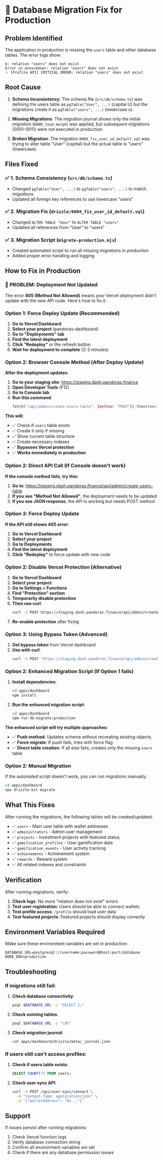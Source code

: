 # 🔧 Database Migration Fix for Production

## Problem Identified

The application in production is missing the `users` table and other database tables. The error logs show:

```
k: relation "users" does not exist
Error in ensureUser: relation "users" does not exist
💥 [Profile API] CRITICAL ERROR: relation "users" does not exist
```

## Root Cause

1. **Schema Inconsistency**: The schema file (`src/db/schema.ts`) was defining the users table as `pgTable("User", ...)` (capital U) but the migrations create it as `pgTable("users", ...)` (lowercase u).

2. **Missing Migrations**: The migration journal shows only the initial migration (`0000_loud_morph`) was applied, but subsequent migrations (0001-0011) were not executed in production.

3. **Broken Migration**: The migration `0009_fix_user_id_default.sql` was trying to alter table "User" (capital) but the actual table is "users" (lowercase).

## Files Fixed

### ✅ 1. Schema Consistency (`src/db/schema.ts`)
- Changed `pgTable("User", ...)` to `pgTable("users", ...)` to match migrations
- Updated all foreign key references to use lowercase "users"

### ✅ 2. Migration Fix (`drizzle/0009_fix_user_id_default.sql`)
- Changed `ALTER TABLE "User"` to `ALTER TABLE "users"`
- Updated all references from "User" to "users"

### ✅ 3. Migration Script (`migrate-production.mjs`)
- Created automated script to run all missing migrations in production
- Added proper error handling and logging

## How to Fix in Production

### 🚨 **PROBLEM: Deployment Not Updated**

The error **405 (Method Not Allowed)** means your Vercel deployment didn't update with the new API code. Here's how to fix it:

### Option 1: Force Deploy Update (Recommended)

1. **Go to Vercel Dashboard**
2. **Select your project** (pandoras-dashboard)
3. **Go to "Deployments" tab**
4. **Find the latest deployment**
5. **Click "Redeploy"** or the refresh button
6. **Wait for deployment to complete** (2-3 minutes)

### Option 2: Browser Console Method (After Deploy Update)

**After the deployment updates:**

1. **Go to your staging site**: https://staging.dash.pandoras.finance
2. **Open Developer Tools** (F12)
3. **Go to Console tab**
4. **Run this command**:
   ```javascript
   fetch("/api/admin/create-users-table", {method: "POST"}).then(r=>r.json()).then(console.log)
   ```

**This will:**
- ✅ Check if `users` table exists
- ✅ Create it only if missing
- ✅ Show current table structure
- ✅ Create necessary indexes
- ✅ **Bypasses Vercel protection**
- ✅ **Works immediately in production**

### Option 2: Direct API Call (If Console doesn't work)

**If the console method fails, try this:**

1. **Go to**: https://staging.dash.pandoras.finance/api/admin/create-users-table
2. **If you see "Method Not Allowed"**, the deployment needs to be updated
3. **If you see JSON response**, the API is working but needs POST method

### Option 3: Force Deploy Update

**If the API still shows 405 error:**

1. **Go to Vercel Dashboard**
2. **Select your project**
3. **Go to Deployments**
4. **Find the latest deployment**
5. **Click "Redeploy"** to force update with new code

### Option 2: Disable Vercel Protection (Alternative)

1. **Go to Vercel Dashboard**
2. **Select your project**
3. **Go to Settings > Functions**
4. **Find "Protection" section**
5. **Temporarily disable protection**
6. **Then use curl**:
   ```bash
   curl -X POST https://staging.dash.pandoras.finance/api/admin/create-users-table
   ```
7. **Re-enable protection** after fixing

### Option 3: Using Bypass Token (Advanced)

1. **Get bypass token** from Vercel dashboard
2. **Use with curl**:
   ```bash
   curl -X POST "https://staging.dash.pandoras.finance/api/admin/create-users-table?x-vercel-set-bypass-cookie=true&x-vercel-protection-bypass=YOUR_TOKEN"
   ```

### Option 2: Enhanced Migration Script (If Option 1 fails)

1. **Install dependencies**:
   ```bash
   cd apps/dashboard
   npm install
   ```

2. **Run the enhanced migration script**:
   ```bash
   cd apps/dashboard
   npm run db:migrate:production
   ```

**The enhanced script will try multiple approaches:**
- ✅ **Push method**: Updates schema without recreating existing objects
- ✅ **Force migrate**: If push fails, tries with force flag
- ✅ **Direct table creation**: If all else fails, creates only the missing `users` table

### Option 2: Manual Migration

If the automated script doesn't work, you can run migrations manually:

```bash
cd apps/dashboard
npx drizzle-kit migrate
```

## What This Fixes

After running the migrations, the following tables will be created/updated:

- ✅ `users` - Main user table with wallet addresses
- ✅ `administrators` - Admin user management
- ✅ `projects` - Investment projects with featured status
- ✅ `gamification_profiles` - User gamification data
- ✅ `gamification_events` - User activity tracking
- ✅ `achievements` - Achievement system
- ✅ `rewards` - Reward system
- ✅ All related indexes and constraints

## Verification

After running migrations, verify:

1. **Check logs**: No more "relation does not exist" errors
2. **Test user registration**: Users should be able to connect wallets
3. **Test profile access**: `/profile` should load user data
4. **Test featured projects**: Featured projects should display correctly

## Environment Variables Required

Make sure these environment variables are set in production:

```env
DATABASE_URL=postgresql://username:password@host:port/database
NODE_ENV=production
```

## Troubleshooting

### If migrations still fail:

1. **Check database connectivity**:
   ```bash
   psql $DATABASE_URL -c "SELECT 1;"
   ```

2. **Check existing tables**:
   ```bash
   psql $DATABASE_URL -c "\dt"
   ```

3. **Check migration journal**:
   ```bash
   cat apps/dashboard/drizzle/meta/_journal.json
   ```

### If users still can't access profiles:

1. **Check if users table exists**:
   ```sql
   SELECT COUNT(*) FROM users;
   ```

2. **Check user sync API**:
   ```bash
   curl -X POST /api/user-sync/connect \
     -H "Content-Type: application/json" \
     -d '{"walletAddress": "0x..."}'
   ```

## Support

If issues persist after running migrations:

1. Check Vercel function logs
2. Verify database connection string
3. Confirm all environment variables are set
4. Check if there are any database permission issues
